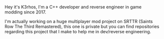 Hey it's K3rhos, I'm a C++ developer and reverse engineer in game modding since 2017.

I'm actually working on a huge multiplayer mod project on SRTTR (Saints Row The Third Remastered), this one is private but you can find repositories regarding this project that I make to help me in dev/reverse engineering.
